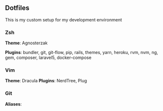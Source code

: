 ## Dotfiles
This is my custom setup for my development environment


### Zsh
**Theme**: Agnosterzak

**Plugins**: bundler, git, git-flow, pip, rails, themes, yarn, heroku, rvm, nvm, ng, gem, composer, laravel5, docker-compose

### Vim
**Theme**: Dracula
**Plugins**: NerdTree, Plug


### Git
**Aliases**:
